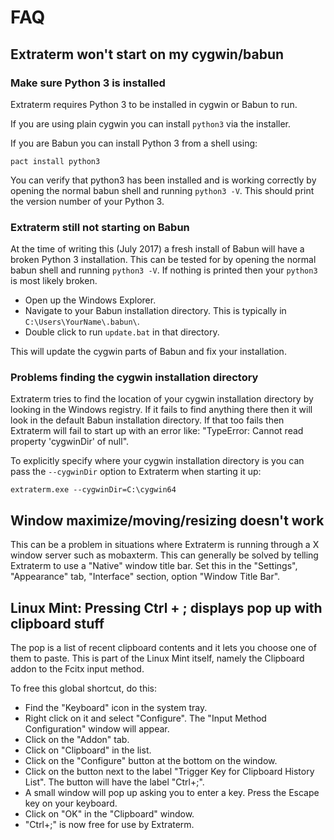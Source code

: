FAQ
===


Extraterm won't start on my cygwin/babun
----------------------------------------

### Make sure Python 3 is installed

Extraterm requires Python 3 to be installed in cygwin or Babun to run.

If you are using plain cygwin you can install `python3` via the installer.

If you are Babun you can install Python 3 from a shell using:

```
pact install python3
```

You can verify that python3 has been installed and is working correctly by
opening the normal babun shell and running `python3 -V`. This should print
the version number of your Python 3.


### Extraterm still not starting on Babun

At the time of writing this (July 2017) a fresh install of Babun will have
a broken Python 3 installation. This can be tested for by opening the normal
babun shell and running `python3 -V`. If nothing is printed then your
`python3` is most likely broken.

* Open up the Windows Explorer.
* Navigate to your Babun installation directory. This is typically in `C:\Users\YourName\.babun\`.
* Double click to run `update.bat` in that directory.

This will update the cygwin parts of Babun and fix your installation.


### Problems finding the cygwin installation directory

Extraterm tries to find the location of your cygwin installation directory by looking in the Windows registry. If it fails to find anything there then it will look in the default Babun installation directory. If that too fails then Extraterm will fail to start up with an error like: "TypeError: Cannot read property 'cygwinDir' of null".

To explicitly specify where your cygwin installation directory is you can pass the `--cygwinDir` option to Extraterm when starting it up:

```
extraterm.exe --cygwinDir=C:\cygwin64
```


Window maximize/moving/resizing doesn't work
--------------------------------------------

This can be a problem in situations where Extraterm is running through a X window server such as mobaxterm. This can generally be solved by telling Extraterm to use a "Native" window title bar. Set this in the "Settings", "Appearance" tab, "Interface" section, option "Window Title Bar".


Linux Mint: Pressing Ctrl + ; displays pop up with clipboard stuff
------------------------------------------------------------------

The pop is a list of recent clipboard contents and it lets you choose one of them to paste. This is part of the Linux Mint itself, namely the Clipboard addon to the Fcitx input method.

To free this global shortcut, do this:

* Find the "Keyboard" icon in the system tray.
* Right click on it and select "Configure". The "Input Method Configuration" window will appear.
* Click on the "Addon" tab.
* Click on "Clipboard" in the list.
* Click on the "Configure" button at the bottom on the window.
* Click on the button next to the label "Trigger Key for Clipboard History List". The button will have the label "Ctrl+;".
* A small window will pop up asking you to enter a key. Press the Escape key on your keyboard.
* Click on "OK" in the "Clipboard" window.
* "Ctrl+;" is now free for use by Extraterm.

